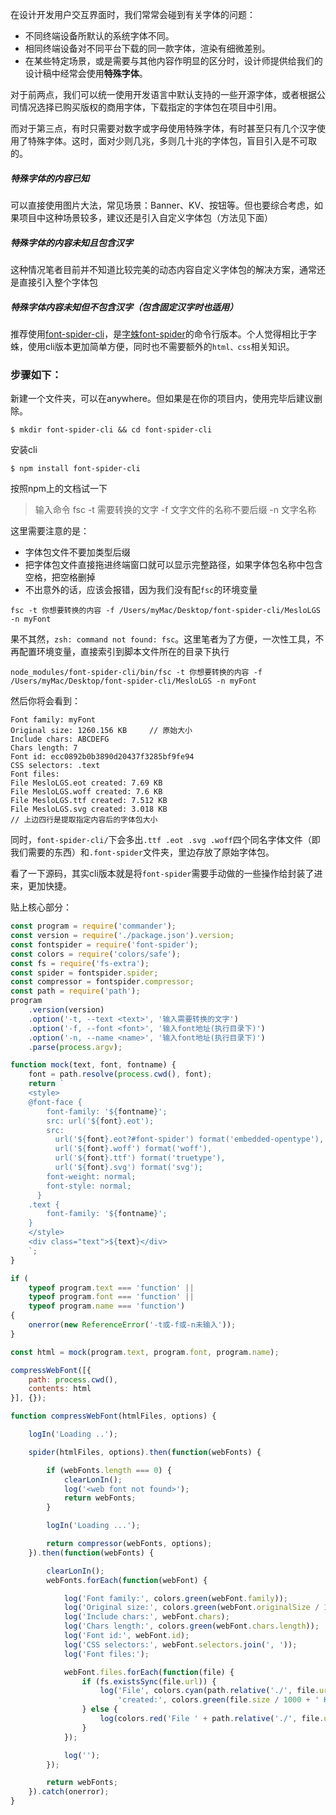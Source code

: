 在设计开发用户交互界面时，我们常常会碰到有关字体的问题：

+ 不同终端设备所默认的系统字体不同。
+ 相同终端设备对不同平台下载的同一款字体，渲染有细微差别。
+ 在某些特定场景，或是需要与其他内容作明显的区分时，设计师提供给我们的设计稿中经常会使用**特殊字体**。



对于前两点，我们可以统一使用开发语言中默认支持的一些开源字体，或者根据公司情况选择已购买版权的商用字体，下载指定的字体包在项目中引用。

而对于第三点，有时只需要对数字或字母使用特殊字体，有时甚至只有几个汉字使用了特殊字体。这时，面对少则几兆，多则几十兆的字体包，盲目引入是不可取的。



##### 特殊字体的内容已知

可以直接使用图片大法，常见场景：Banner、KV、按钮等。但也要综合考虑，如果项目中这种场景较多，建议还是引入自定义字体包（方法见下面）

##### 特殊字体的内容未知且包含汉字

这种情况笔者目前并不知道比较完美的动态内容自定义字体包的解决方案，通常还是直接引入整个字体包

##### 特殊字体内容未知但不包含汉字（包含固定汉字时也适用）

推荐使用[font-spider-cli](https://www.npmjs.com/package/font-spider-cli)，是[字蛛font-spider](https://github.com/aui/font-spider)的命令行版本。个人觉得相比于字蛛，使用cli版本更加简单方便，同时也不需要额外的`html、css`相关知识。



### 步骤如下：

新建一个文件夹，可以在anywhere。但如果是在你的项目内，使用完毕后建议删除。

`$ mkdir font-spider-cli && cd font-spider-cli`

安装cli

`$ npm install font-spider-cli`

按照npm上的文档试一下

> 输入命令 fsc -t 需要转换的文字 -f 文字文件的名称不要后缀 -n 文字名称

这里需要注意的是：

+ 字体包文件不要加类型后缀
+ 把字体包文件直接拖进终端窗口就可以显示完整路径，如果字体包名称中包含空格，把空格删掉
+ 不出意外的话，应该会报错，因为我们没有配`fsc`的环境变量

`fsc -t 你想要转换的内容 -f /Users/myMac/Desktop/font-spider-cli/MesloLGS -n myFont`

果不其然，`zsh: command not found: fsc`。这里笔者为了方便，一次性工具，不再配置环境变量，直接索引到脚本文件所在的目录下执行

`node_modules/font-spider-cli/bin/fsc -t 你想要转换的内容 -f /Users/myMac/Desktop/font-spider-cli/MesloLGS -n myFont`

然后你将会看到：

```
Font family: myFont
Original size: 1260.156 KB     // 原始大小
Include chars: ABCDEFG
Chars length: 7
Font id: ecc0892b0b3890d20437f3285bf9fe94
CSS selectors: .text
Font files:
File MesloLGS.eot created: 7.69 KB
File MesloLGS.woff created: 7.6 KB
File MesloLGS.ttf created: 7.512 KB
File MesloLGS.svg created: 3.018 KB
// 上边四行是提取指定内容后的字体包大小
```

同时，`font-spider-cli/`下会多出`.ttf .eot .svg .woff`四个同名字体文件（即我们需要的东西）和`.font-spider`文件夹，里边存放了原始字体包。

看了一下源码，其实cli版本就是将`font-spider`需要手动做的一些操作给封装了进来，更加快捷。

贴上核心部分：

```javascript
const program = require('commander');
const version = require('./package.json').version;
const fontspider = require('font-spider');
const colors = require('colors/safe');
const fs = require('fs-extra');
const spider = fontspider.spider;
const compressor = fontspider.compressor;
const path = require('path');
program
    .version(version)
    .option('-t, --text <text>', '输入需要转换的文字')
    .option('-f, --font <font>', '输入font地址(执行目录下)')
    .option('-n, --name <name>', '输入font地址(执行目录下)')
    .parse(process.argv);

function mock(text, font, fontname) {
    font = path.resolve(process.cwd(), font);
    return `
    <style>
    @font-face {
        font-family: '${fontname}';
        src: url('${font}.eot');
        src:
          url('${font}.eot?#font-spider') format('embedded-opentype'),
          url('${font}.woff') format('woff'),
          url('${font}.ttf') format('truetype'),
          url('${font}.svg') format('svg');
        font-weight: normal;
        font-style: normal;
      }
    .text {
        font-family: '${fontname}';
    }
    </style>
    <div class="text">${text}</div>
    `;
}

if (
    typeof program.text === 'function' ||
    typeof program.font === 'function' ||
    typeof program.name === 'function')
{
    onerror(new ReferenceError('-t或-f或-n未输入'));
}

const html = mock(program.text, program.font, program.name);

compressWebFont([{
    path: process.cwd(),
    contents: html
}], {});

function compressWebFont(htmlFiles, options) {

    logIn('Loading ..');

    spider(htmlFiles, options).then(function(webFonts) {

        if (webFonts.length === 0) {
            clearLonIn();
            log('<web font not found>');
            return webFonts;
        }

        logIn('Loading ...');

        return compressor(webFonts, options);
    }).then(function(webFonts) {

        clearLonIn();
        webFonts.forEach(function(webFont) {

            log('Font family:', colors.green(webFont.family));
            log('Original size:', colors.green(webFont.originalSize / 1000 + ' KB'));
            log('Include chars:', webFont.chars);
            log('Chars length:', colors.green(webFont.chars.length));
            log('Font id:', webFont.id);
            log('CSS selectors:', webFont.selectors.join(', '));
            log('Font files:');

            webFont.files.forEach(function(file) {
                if (fs.existsSync(file.url)) {
                    log('File', colors.cyan(path.relative('./', file.url)),
                        'created:', colors.green(file.size / 1000 + ' KB'));
                } else {
                    log(colors.red('File ' + path.relative('./', file.url) + ' not created'));
                }
            });

            log('');
        });

        return webFonts;
    }).catch(onerror);
}
```

